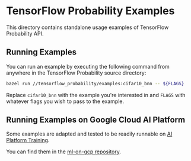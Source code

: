 # TensorFlow Probability Examples

This directory contains standalone usage examples of TensorFlow Probability API.

## Running Examples

You can run an example by executing the following command from anywhere in the
TensorFlow Probability source directory:

```bash
bazel run //tensorflow_probability/examples:cifar10_bnn -- ${FLAGS}
```

Replace `cifar10_bnn` with the example you're interested in and `FLAGS` with
whatever flags you wish to pass to the example.

## Running Examples on Google Cloud AI Platform

Some examples are adapted and tested to be readily runnable on
[AI Platform Training](https://cloud.google.com/ai-platform/).

You can find them in the [ml-on-gcp repository](https://github.com/GoogleCloudPlatform/ml-on-gcp/tree/master/example_zoo/tensorflow/probability).
